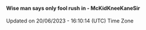 #### Wise man says only fool rush in - McKidKneeKaneSir
Updated on 20/06/2023 - 16:10:14 (UTC) Time Zone
